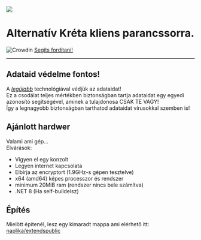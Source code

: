 <img src="https://github.com/naplika/kliens/assets/82440273/0d6a53a0-8a31-4686-bf54-9662fb8d1dc9">

<h1>Alternatív Kréta kliens parancssorra.</h1>

![Crowdin](https://badges.crowdin.net/naplika/localized.svg)
[Segíts fordítani!](https://crowdin.com/project/naplika)

<hr>

## Adataid védelme fontos!

A [*legújabb*](https://github.com/Delta-Trolling-Technologies/FuckMyBytes) technológiával védjük az adataidat!<br>
Ez a csodálat teljes mértékben biztonságban tartja adataidat egy egyedi azonosító segítségével, aminek a tulajdonosa CSAK TE VAGY!<br>
Így a legnagyobb biztonságban tarthatod adataidat vírusokkal szemben is!

## Ajánlott hardwer

Valami ami gép...<br>
Elvárások:
* Vigyen el egy konzolt
* Legyen internet kapcsolata
* Elbírja az encryptort (1.9GHz-s gépen tesztelve)
* x64 (amd64) képes processzor és rendszer
* minimum 20MiB ram (rendszer nincs bele számítva)
* .NET 8 (Ha self-buildelsz)

## Építés

Mielött építenél, lesz egy kimaradt mappa ami elérhető itt: [naplika/extendspublic](https://github.com/naplika/extendspublic)
